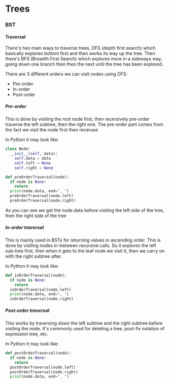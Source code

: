 # Trees

### BST

#### Traversal

There's two main ways to traverse trees, DFS (depth first search) which basically explores bottom first and then works its way up the tree. Then there's BFS (Breadth First Search) which explores more in a sideways way, going down one branch then then the next until the tree has been explored.

There are 3 different orders we can visit nodes using DFS:

- Pre-order
- In-order
- Post-order

##### Pre-order

This is done by visiting the root node first, then recersively pre-order traverse the left subtree, then the right one. The pre-order part comes from the fact we visit the node first then receruse

In Python it may look like:

```python
class Node:
  __init__(self, data):
    self.data = data
    self.left = None
    self.right = None

def preOrderTraversal(node):
  if node is None:
    return
  print(node.data, end=", ")
  preOrderTraversal(node.left)
  preOrderTraversal(node.right)
```

As you can see we get the node.data before visiting the left side of the tree, then the right side of the tree

##### In-order traversal

This is mainly used in BSTs for returning values in ascending order. This is done by visiting nodes in-between recursive calls. So it explores the left sub-tree first, then when it gets to the leaf node we visit it, then we carry on with the right subtree after.

In Python it may look like:

```python
def inOrderTraversal(node):
  if node is None:
    return
  inOrderTraversal(node.left)
  print(node.data, end=", ")
  inOrderTraversal(node.right)
```

##### Post-order traversal

This works by traversing down the left subtree and the right subtree before visiting the node. It's commonly used for deleting a tree, post-fix notation of expression tree, etc.

In Python it may look like:

```python
def postOrderTraversal(node):
  if node is None:
    return
  postOrderTraversal(node.left)
  postOrderTraversal(node.right)
  print(node.data, end=", ")
```
